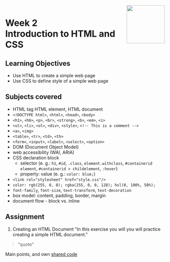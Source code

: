 <a href="../">
  <img src="/img/Introduction_to_Back-End_Development_logo.avif" width="120" align="right">
</a>

# Week 2 <br> Introduction to HTML and CSS

## Learning Objectives
- Use HTML to create a simple web page
- Use CSS to define style of a simple web page

## Subjects covered
- HTML tag HTML element, HTML document
- `<!DOCTYPE html>`, `<html>`, `<head>`, `<body>`
- `<h1>`, `<h6>`, `<p>`, `<br>`, `<strong>`, `<b>`, `<em>`, `<i>`
- `<ul>`, `<li>`, `<ol>`, `<div>`, `<style>`, `<!-- This is a comment -->`
- `<a>`, `<img>`
- `<table>`, `<tr>`, `<td>`, `<th>`
- `<form>`, `<input>`, `<label>`, `<select>`, `<option>`
- DOM (Document Object Model)
- web accessibility (WAI, ARIA)
- CSS declaration block
  - selector (e. g.: `h1`, `#id`, `.class`, `element.withclass`, `#containerid element`, `#containerid > childelement`, `:hover`)
  - property: value (e. g.: `color: blue;`)
- `<link rel="stylesheet" href="style.css"/>`
- `color: rgb(255, 0, 0); rgba(255, 0, 0, 128); hsl(0, 100%, 50%);` 
- `font-family`, `font-size`, `text-transform`, `text-decoration`
- box model: content, padding, border, margin
- document flow - block vs. inline


## Assignment

1. Creating an HTML Document 
"In this exercise you will you will practice creating a simple HTML document."

>"quote"

Main points, and own [shared code](./code.language) 
